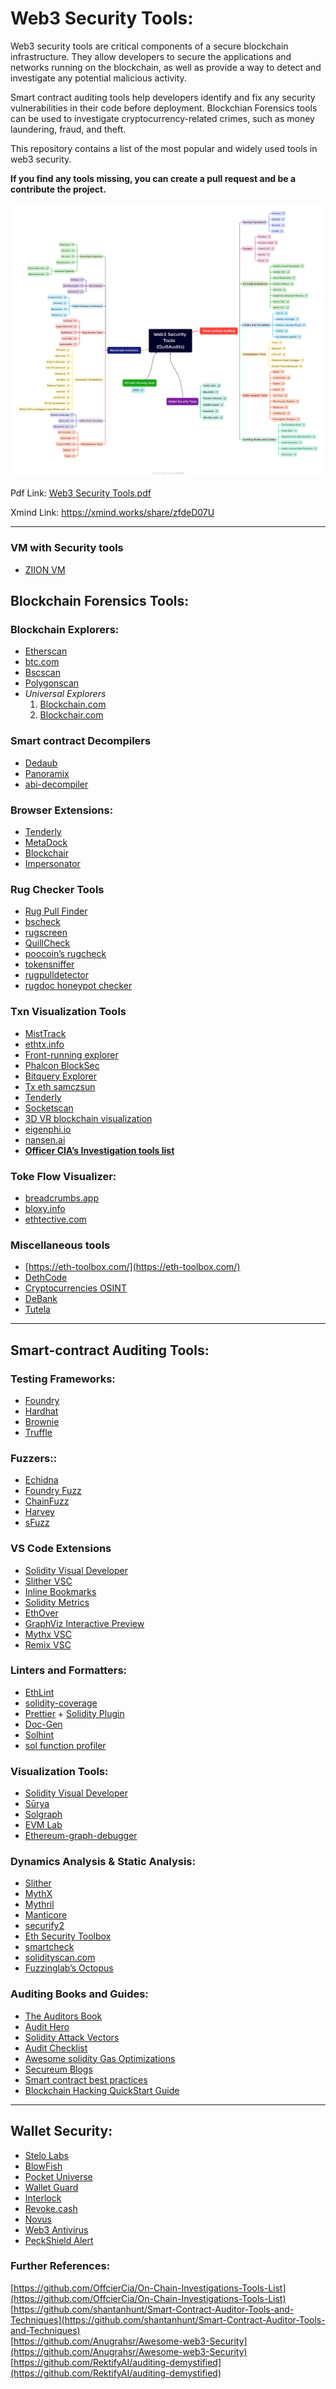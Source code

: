 # Web3 Security Tools:

Web3 security tools are critical components of a secure blockchain infrastructure. They allow developers to secure the applications and networks running on the blockchain, as well as provide a way to detect and investigate any potential malicious activity.

Smart contract auditing tools help developers identify and fix any security vulnerabilities in their code before deployment.
Blockchian Forensics tools can be used to investigate cryptocurrency-related crimes, such as money laundering, fraud, and theft.

This repository contains a list of the most popular and widely used tools in web3 security.

**If you find any tools missing, you can create a pull request and be a contribute the project.**

![](data/Web3_Security%20Tools.png)

Pdf Link: [Web3 Security Tools.pdf](data/Web3_Security%20Tools.pdf)

Xmind Link: https://xmind.works/share/zfdeD07U

---


### **VM with Security tools**
- [ZIION VM](https://www.ziion.org/)

## **Blockchain Forensics Tools:**

### Blockchain Explorers:

- [Etherscan](https://etherscan.io/)
- [btc.com](https://btc.com/)
- [Bscscan](https://bscscan.com/)
- [Polygonscan](https://polygonscan.com/)
- *Universal Explorers*
    1. [Blockchain.com](https://www.blockchain.com/explorer)
    2. [Blockchair.com](https://blockchair.com/)

### Smart contract Decompilers

- [Dedaub](https://library.dedaub.com/decompile)
- [Panoramix](https://github.com/palkeo/panoramix)
- [abi-decompiler](https://github.com/Decurity/abi-decompiler)

### Browser Extensions:

- [Tenderly](https://chrome.google.com/webstore/detail/tenderly-debugger/miiolgcpknpjjfagkaddfgakbdenenfn)
- [MetaDock](https://chrome.google.com/webstore/detail/metadock/fkhgpeojcbhimodmppkbbliepkpcgcoo)
- [Blockchair](https://chrome.google.com/webstore/detail/blockchair/fhhkkooikehnkaodebbfnkinedlllcfk)
- [Impersonator](https://chrome.google.com/webstore/detail/impersonator/hgihfkmoibhccfdohjdbklmmcknjjmgl)

### Rug Checker Tools

- [Rug Pull Finder](https://www.rugpullfinder.io/confirmedrugpulls)
- [bscheck](http://bscheck.eu/)
- [rugscreen](http://rugscreen.com/)
- [QuillCheck](https://quillaudits.com/tools/quillcheck/)
- [poocoin’s rugcheck](https://poocoin.app/rugcheck)
- [tokensniffer](https://tokensniffer.com/)
- [rugpulldetector](http://rugpulldetector.com/)
- [rugdoc honeypot checker](https://rugdoc.io/honeypot/)

### Txn Visualization Tools

- [MistTrack](https://misttrack.io/)
- [ethtx.info](https://ethtx.info/)
- [Front-running explorer](https://zeromev.org/)
- [Phalcon BlockSec](https://phalcon.blocksec.com/?s=09)
- [Bitquery Explorer](https://explorer.bitquery.io/)
- [Tx eth samczsun](https://tx.eth.samczsun.com/)
- [Tenderly](https://tenderly.co/)
- [Socketscan](https://socketscan.io/)
- [3D VR blockchain visualization](https://ethresear.ch/t/open-source-3d-and-vr-blockchain-visualizations/3297/2)
- [eigenphi.io](https://eigenphi.io/)
- [nansen.ai](https://nansen.ai)
- [**Officer CIA’s Investigation tools list**](https://github.com/OffcierCia/On-Chain-Investigations-Tools-List)


### Toke Flow Visualizer:

- [breadcrumbs.app](https://www.breadcrumbs.app/)
- [bloxy.info](https://bloxy.info/)
- [ethtective.com](http://ethtective.com/)


### Miscellaneous tools

- [https://eth-toolbox.com/](https://eth-toolbox.com/)
- [DethCode](https://github.com/dethcrypto/dethcode)
- [Cryptocurrencies OSINT](https://start.me/p/ek4rxK/cryptocurrency-osint)
- [DeBank](https://debank.com/)
- [Tutela](https://tutela.xyz/)

---

## Smart-contract Auditing Tools:

### Testing Frameworks:

- [Foundry](https://github.com/foundry-rs/foundry)
- [Hardhat](https://hardhat.org/)
- [Brownie](https://eth-brownie.readthedocs.io/en/stable/)
- [Truffle](https://trufflesuite.com/)

### Fuzzers::

- [Echidna](https://github.com/crytic/echidna)
- [Foundry Fuzz](https://book.getfoundry.sh/forge/fuzz-testing)
- [ChainFuzz](https://github.com/ChainSecurity/ChainFuzz)
- [Harvey](https://mariachris.github.io/Pubs/FSE-2020-Harvey.pdf)
- [sFuzz](https://ink.library.smu.edu.sg/cgi/viewcontent.cgi?article=6068&context=sis_research)

### VS Code Extensions

- [Solidity Visual Developer](https://marketplace.visualstudio.com/items?itemName=tintinweb.solidity-visual-auditor)
- [Slither VSC](https://marketplace.visualstudio.com/items?itemName=trailofbits.slither-vscode)
- [Inline Bookmarks](https://github.com/tintinweb/vscode-inline-bookmarks)
- [Solidity Metrics](https://marketplace.visualstudio.com/items?itemName=tintinweb.solidity-metrics)
- [EthOver](https://marketplace.visualstudio.com/items?itemName=tintinweb.vscode-ethover)
- [GraphViz Interactive Preview](https://marketplace.visualstudio.com/items?itemName=tintinweb.graphviz-interactive-preview)
- [Mythx VSC](https://marketplace.visualstudio.com/items?itemName=MythX.mythxvsc)
- [Remix VSC](https://marketplace.visualstudio.com/items?itemName=RemixProject.ethereum-remix)

### Linters and Formatters:

- [EthLint](https://github.com/duaraghav8/Ethlint)
- [solidity-coverage](https://github.com/sc-forks/solidity-coverage)
- [Prettier](https://prettier.io/) + [Solidity Plugin](https://github.com/prettier-solidity/prettier-plugin-solidity)
- [Doc-Gen](https://mtmacdonald.github.io/docgen/docs/index.html)
- [Solhint](https://github.com/protofire/solhint)
- [sol function profiler](https://github.com/EricR/sol-function-profiler)

### Visualization Tools:

- [Solidity Visual Developer](https://marketplace.visualstudio.com/items?itemName=tintinweb.solidity-visual-auditor)
- [Sūrya](https://github.com/ConsenSys/surya)
- [Solgraph](https://github.com/raineorshine/solgraph)
- [EVM Lab](https://github.com/ethereum/evmlab)
- [Ethereum-graph-debugger](https://github.com/fergarrui/ethereum-graph-debugger)

### Dynamics Analysis & Static Analysis:

- [Slither](https://github.com/crytic/slither)
- [MythX](https://mythx.io/)
- [Mythril](https://github.com/ConsenSys/mythril)
- [Manticore](https://github.com/trailofbits/manticore)
- [securify2](https://github.com/eth-sri/securify2)
- [Eth Security Toolbox](https://github.com/trailofbits/eth-security-toolbox)
- [smartcheck](https://github.com/smartdec/smartcheck)
- [solidityscan.com](https://solidityscan.com/)
- [Fuzzinglab’s Octopus](https://github.com/FuzzingLabs/octopus)

### Auditing Books and Guides:

- [The Auditors Book](https://theauditorbook.com/)
- [Audit Hero](https://audit-hero.com/search-findings)
- [Solidity Attack Vectors](https://github.com/Quillhash/Solidity-Attack-Vectors)
- [Audit Checklist](https://github.com/tamjid0x01/SmartContracts-audit-checklist)
- [Awesome solidity Gas Optimizations](https://github.com/iskdrews/awesome-solidity-gas-optimization)
- [Secureum Blogs](https://consensys.github.io/smart-contract-best-practices/attacks/)
- [Smart contract best practices](https://consensys.github.io/smart-contract-best-practices/attacks/)
- [Blockchain Hacking QuickStart Guide](https://start.blockchainhax.com)

---

## Wallet Security:
- [Stelo Labs](https://stelolabs.com/)
- [BlowFish](https://blowfish.xyz/)
- [Pocket Universe](https://www.pocketuniverse.app/)
- [Wallet Guard](https://walletguard.app/)
- [Interlock](https://www.interlock.network/)
- [Revoke.cash](https://revoke.cash/)
- [Novus](https://www.usenovus.io)
- [Web3 Antivirus](https://web3antivirus.io/)
- [PeckShield Alert](https://chrome.google.com/webstore/detail/peckshieldalert/dakkielolpafjbgnjnakddabmbbkcioe)


### Further References:

[https://github.com/OffcierCia/On-Chain-Investigations-Tools-List](https://github.com/OffcierCia/On-Chain-Investigations-Tools-List)   
[https://github.com/shantanhunt/Smart-Contract-Auditor-Tools-and-Techniques](https://github.com/shantanhunt/Smart-Contract-Auditor-Tools-and-Techniques)   
[https://github.com/Anugrahsr/Awesome-web3-Security](https://github.com/Anugrahsr/Awesome-web3-Security) 
[https://github.com/RektifyAI/auditing-demystified](https://github.com/RektifyAI/auditing-demystified)
